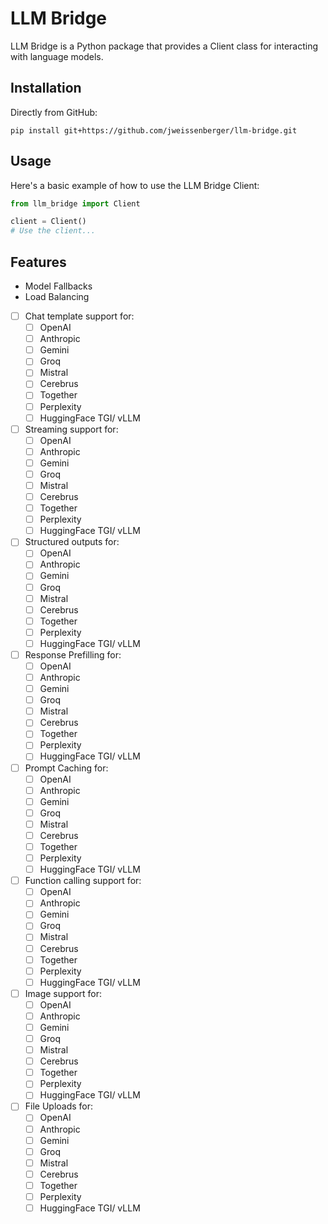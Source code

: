 # LLM Bridge

LLM Bridge is a Python package that provides a Client class for interacting with language models.

## Installation

Directly from GitHub:

```
pip install git+https://github.com/jweissenberger/llm-bridge.git
```

## Usage

Here's a basic example of how to use the LLM Bridge Client:

```python
from llm_bridge import Client

client = Client()
# Use the client...
```

## Features

- Model Fallbacks
- Load Balancing

- [ ] Chat template support for:
    - [ ] OpenAI
    - [ ] Anthropic
    - [ ] Gemini
    - [ ] Groq
    - [ ] Mistral
    - [ ] Cerebrus
    - [ ] Together
    - [ ] Perplexity
    - [ ] HuggingFace TGI/ vLLM

- [ ] Streaming support for:
    - [ ] OpenAI
    - [ ] Anthropic
    - [ ] Gemini
    - [ ] Groq
    - [ ] Mistral
    - [ ] Cerebrus
    - [ ] Together
    - [ ] Perplexity
    - [ ] HuggingFace TGI/ vLLM

- [ ] Structured outputs for:
    - [ ] OpenAI
    - [ ] Anthropic
    - [ ] Gemini
    - [ ] Groq
    - [ ] Mistral
    - [ ] Cerebrus
    - [ ] Together
    - [ ] Perplexity
    - [ ] HuggingFace TGI/ vLLM

- [ ] Response Prefilling for:
    - [ ] OpenAI
    - [ ] Anthropic
    - [ ] Gemini
    - [ ] Groq
    - [ ] Mistral
    - [ ] Cerebrus
    - [ ] Together
    - [ ] Perplexity
    - [ ] HuggingFace TGI/ vLLM

- [ ] Prompt Caching for:
    - [ ] OpenAI
    - [ ] Anthropic
    - [ ] Gemini
    - [ ] Groq
    - [ ] Mistral
    - [ ] Cerebrus
    - [ ] Together
    - [ ] Perplexity
    - [ ] HuggingFace TGI/ vLLM

- [ ] Function calling support for:
    - [ ] OpenAI
    - [ ] Anthropic
    - [ ] Gemini
    - [ ] Groq
    - [ ] Mistral
    - [ ] Cerebrus
    - [ ] Together
    - [ ] Perplexity
    - [ ] HuggingFace TGI/ vLLM

- [ ] Image support for:
    - [ ] OpenAI
    - [ ] Anthropic
    - [ ] Gemini
    - [ ] Groq
    - [ ] Mistral
    - [ ] Cerebrus
    - [ ] Together
    - [ ] Perplexity
    - [ ] HuggingFace TGI/ vLLM

- [ ] File Uploads for:
    - [ ] OpenAI
    - [ ] Anthropic
    - [ ] Gemini
    - [ ] Groq
    - [ ] Mistral
    - [ ] Cerebrus
    - [ ] Together
    - [ ] Perplexity
    - [ ] HuggingFace TGI/ vLLM